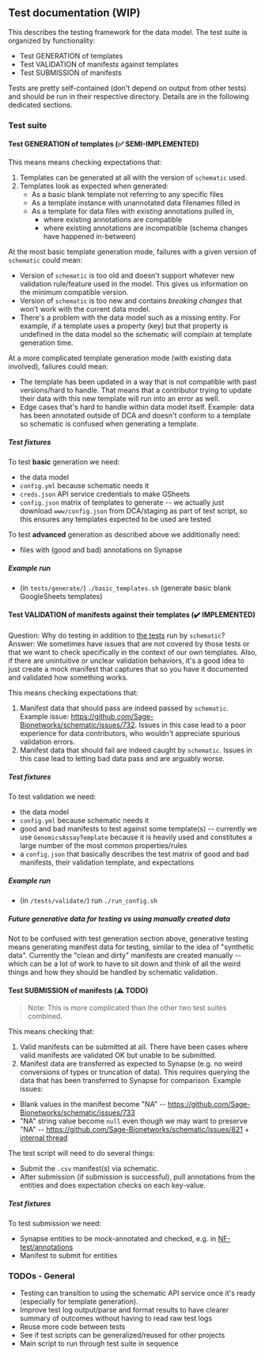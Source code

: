 ## Test documentation (WIP)

This describes the testing framework for the data model. 
The test suite is organized by functionality: 
- Test GENERATION of templates
- Test VALIDATION of manifests against templates
- Test SUBMISSION of manifests

Tests are pretty self-contained (don't depend on output from other tests) and should be run in their respective directory.
Details are in the following dedicated sections.

### Test suite

#### Test GENERATION of templates (:white_check_mark: SEMI-IMPLEMENTED)

This means means checking expectations that:
1. Templates can be generated at all with the version of `schematic` used. 
2. Templates look as expected when generated:
    - As a basic blank template not referring to any specific files
    - As a template instance with unannotated data filenames filled in
    - As a template for data files with *existing* annotations pulled in,
        - where existing annotations are compatible
        - where existing annotations are incompatible (schema changes have happened in-between)

At the most basic template generation mode, failures with a given version of `schematic` could mean:
- Version of `schematic` is too old and doesn't support whatever new validation rule/feature used in the model. This gives us information on the minimum compatible version.
- Version of `schematic` is too new and contains *breaking changes* that won't work with the current data model.  
- There's a problem with the data model such as a missing entity. For example, if a template uses a property (key) but that property is undefined in the data model so the schematic will complain at template generation time. 

At a more complicated template generation mode (with existing data involved), failures could mean:
- The template has been updated in a way that is not compatible with past versions/hard to handle. That means that a contributor trying to update their data with this new template will run into an error as well.
- Edge cases that's hard to handle within data model itself. Example: data has been annotated outside of DCA and doesn't conform to a template so schematic is confused when generating a template. 

##### Test fixtures

To test **basic** generation we need:
- the data model
- `config.yml` because schematic needs it
- `creds.json` API service credentials to make GSheets
- `config.json` matrix of templates to generate -- we actually just download `www/config.json` from DCA/staging as part of test script, so this ensures any templates expected to be used are tested

To test **advanced** generation as described above we additionally need:
- files with (good and bad) annotations on Synapse

##### Example run

- (in `tests/generate/`) `./basic_templates.sh` (generate basic blank GoogleSheets templates)

#### Test VALIDATION of manifests against their templates (:heavy_check_mark: IMPLEMENTED)

Question: Why do testing in addition to [the tests](https://github.com/Sage-Bionetworks/schematic/tree/develop/tests/data/mock_manifests) run by `schematic`?  
Answer: We sometimes have issues that are not covered by those tests or that we want to check specifically in the context of our own templates. 
Also, if there are unintuitive or unclear validation behaviors, it's a good idea to just create a mock manifest that captures that so you have it documented and validated how something works.

This means checking expectations that:
1. Manifest data that should pass are indeed passed by `schematic`. Example issue: https://github.com/Sage-Bionetworks/schematic/issues/732. Issues in this case lead to a poor experience for data contributors, who wouldn't appreciate spurious validation errors. 
2. Manifest data that should fail are indeed caught by `schematic`. Issues in this case lead to letting bad data pass and are arguably worse.  

##### Test fixtures 

To test validation we need:
- the data model 
- `config.yml` because schematic needs it
- good and bad manifests to test against some template(s) -- currently we use `GenomicsAssayTemplate` because it is heavily used and constitutes a large number of the most common properties/rules
- a `config.json` that basically describes the test matrix of good and bad manifests, their validation template, and expectations

##### Example run

- (in `/tests/validate/`) run `./run_config.sh`

##### Future generative data for testing vs using manually created data

Not to be confused with test generation section above, generative testing means generating manifest data for testing, similar to the idea of "synthetic data". Currently the "clean and dirty" manifests are created manually -- which can be a lot of work to have to sit down and think of all the weird things and how they should be handled by schematic validation. 

#### Test SUBMISSION of manifests (:warning: TODO)

> Note: This is more complicated than the other two test suites combined.

This means checking that:
1. Valid manifests can be submitted at all. There have been cases where valid manifests are validated OK but unable to be submitted. 
2. Manifest data are transferred as expected to Synapse (e.g. no weird conversions of types or truncation of data). This requires querying the data that has been transferred to Synapse for comparison. Example issues: 
- Blank values in the manifest become "NA" -- https://github.com/Sage-Bionetworks/schematic/issues/733
- "NA" string value become `null` even though we may want to preserve "NA" -- https://github.com/Sage-Bionetworks/schematic/issues/821 + [internal thread](https://sagebionetworks.slack.com/archives/C01ANC02U59/p1681769606510569?thread_ts=1681769370.017039&cid=C01ANC02U59)

The test script will need to do several things:
- Submit the `.csv` manifest(s) via schematic.
- After submission (if submission is successful), pull annotations from the entities and does expectation checks on each key-value.

##### Test fixtures

To test submission we need:
- Synapse entities to be mock-annotated and checked, e.g. in [NF-test/annotations](https://www.synapse.org/#!Synapse:syn32530621)
- Manifest to submit for entities


### TODOs - General

- Testing can transition to using the schematic API service once it's ready (especially for template generation).
- Improve test log output/parse and format results to have clearer summary of outcomes without having to read raw test logs  
- Reuse more code between tests
- See if test scripts can be generalized/reused for other projects
- Main script to run through test suite in sequence 
